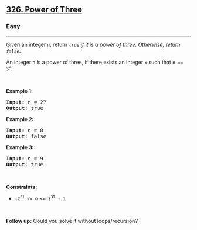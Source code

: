 <h2><a href="https://leetcode.com/problems/power-of-three/">326. Power of Three</a></h2><h3>Easy</h3><hr><div><p>Given an integer <code>n</code>, return <em><code>true</code> if it is a power of three. Otherwise, return <code>false</code></em>.</p>

<p>An integer <code>n</code> is a power of three, if there exists an integer <code>x</code> such that <code>n == 3<sup>x</sup></code>.</p>

<p>&nbsp;</p>
<p><strong>Example 1:</strong></p>

<pre><strong>Input:</strong> n = 27
<strong>Output:</strong> true
</pre>

<p><strong>Example 2:</strong></p>

<pre><strong>Input:</strong> n = 0
<strong>Output:</strong> false
</pre>

<p><strong>Example 3:</strong></p>

<pre><strong>Input:</strong> n = 9
<strong>Output:</strong> true
</pre>

<p>&nbsp;</p>
<p><strong>Constraints:</strong></p>

<ul>
	<li><code>-2<sup>31</sup> &lt;= n &lt;= 2<sup>31</sup> - 1</code></li>
</ul>

<p>&nbsp;</p>
<strong>Follow up:</strong> Could you solve it without loops/recursion?</div>